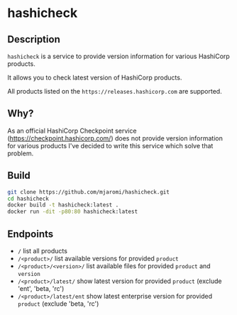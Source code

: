 # hashicheck

## Description

`hashicheck` is a service to provide version information for various HashiCorp products.

It allows you to check latest version of HashiCorp products.

All products listed on the `https://releases.hashicorp.com` are supported.

## Why?

As an official HashiCorp Checkpoint service (https://checkpoint.hashicorp.com/) does not provide version information for various products I've decided to write this service which solve that problem.

## Build

```bash
git clone https://github.com/mjaromi/hashicheck.git
cd hashicheck
docker build -t hashicheck:latest .
docker run -dit -p80:80 hashicheck:latest
```

## Endpoints

* `/` list all products
* `/<product>/` list available versions for provided `product`
* `/<product>/<version>/` list available files for provided `product` and `version`
* `/<product>/latest/` show latest version for provided `product` (exclude 'ent', 'beta, 'rc')
* `/<product>/latest/ent` show latest enterprise version for provided `product` (exclude 'beta, 'rc')
